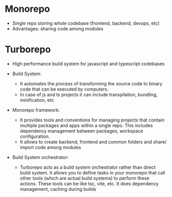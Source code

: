 # Monorepo
- Single repo storing whole codebase (frontend, backend, devops, etc)
- Advantages: sharing code among modules

# Turborepo
- High performance build system for javascript and typescript codebases

- Build System:
    - It automates the process of transforming the source code to binary code that can be executed by computers.
    - In case of js and ts projects it can include transpilation, bundling, minification, etc

- Monorepo framework:
    - It provides tools and conventions for managing projects that contain multiple packages and apps within a single repo. This includes dependency management between packages, workspace configuration.
    - It allows to create backend, frontend and common folders and share/ import code among modules

- Build System orchestrator:
    - Turborepo acts as a build system orchestrator rather than direct build system. It allows you to define tasks in your monorepo that call other tools (which are actual build systems) to perform these actions. These tools can be like tsc, vite, etc. It does dependency management, caching during builds